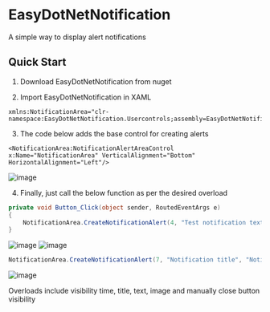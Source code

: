 # EasyDotNetNotification
A simple way to display alert notifications

## Quick Start

1. Download EasyDotNetNotification from nuget

2. Import EasyDotNetNotification in XAML

```xaml
xmlns:NotificationArea="clr-namespace:EasyDotNetNotification.Usercontrols;assembly=EasyDotNetNotification"
```

3. The code below adds the base control for creating alerts

```xaml
<NotificationArea:NotificationAlertAreaControl x:Name="NotificationArea" VerticalAlignment="Bottom" HorizontalAlignment="Left"/>
```
![image](https://user-images.githubusercontent.com/41344707/166309371-323c7443-be95-4e4b-8096-eb01cbb6f65e.png)

4. Finally, just call the below function as per the desired overload

```c#
private void Button_Click(object sender, RoutedEventArgs e)
{
    NotificationArea.CreateNotificationAlert(4, "Test notification text");
}
```
![image](https://user-images.githubusercontent.com/41344707/166309981-c84dec7e-110f-4076-934b-6ff9bd354958.png)
![image](https://user-images.githubusercontent.com/41344707/166310248-03555245-824f-446c-b224-a53f8349d7a2.png)

```c#
NotificationArea.CreateNotificationAlert(7, "Notification title", "Notification text", NotificationImage.info, true);
```
![image](https://user-images.githubusercontent.com/41344707/166310595-c3a0b749-4577-4fe4-92bf-d5f15cd1e887.png)

Overloads include visibility time, title, text, image and manually close button visibility
